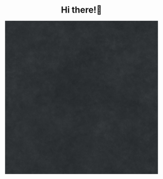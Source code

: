 <h1 align="center">Hi there!👋</h1>

![Imagen personalizada](https://github.com/PipByter/PipByter/blob/main/pexels-share-textures-3167406-11285435.jpg)
